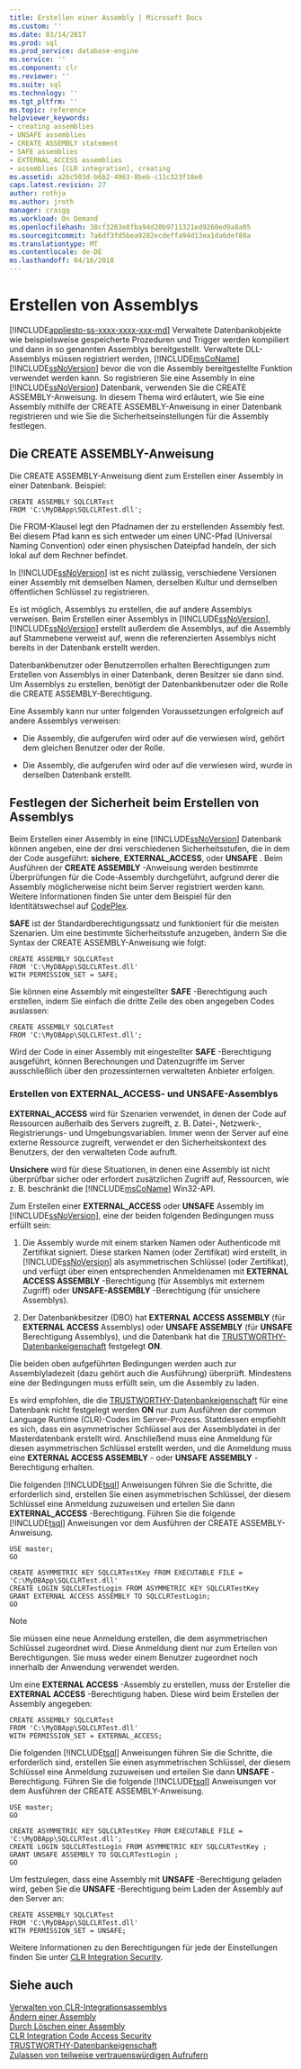 ```yaml
---
title: Erstellen einer Assembly | Microsoft Docs
ms.custom: ''
ms.date: 03/14/2017
ms.prod: sql
ms.prod_service: database-engine
ms.service: ''
ms.component: clr
ms.reviewer: ''
ms.suite: sql
ms.technology: ''
ms.tgt_pltfrm: ''
ms.topic: reference
helpviewer_keywords:
- creating assemblies
- UNSAFE assemblies
- CREATE ASSEMBLY statement
- SAFE assemblies
- EXTERNAL_ACCESS assemblies
- assemblies [CLR integration], creating
ms.assetid: a2bc503d-b6b2-4963-8beb-c11c323f18e0
caps.latest.revision: 27
author: rothja
ms.author: jroth
manager: craigg
ms.workload: On Demand
ms.openlocfilehash: 38cf3263e8fba94d20b9711321ed9260ed9a8a05
ms.sourcegitcommit: 7a6df3fd5bea9282ecdeffa94d13ea1da6def80a
ms.translationtype: MT
ms.contentlocale: de-DE
ms.lasthandoff: 04/16/2018
---
```

# <a name="creating-an-assembly"></a>Erstellen von Assemblys
[!INCLUDE[appliesto-ss-xxxx-xxxx-xxx-md](../../../includes/appliesto-ss-xxxx-xxxx-xxx-md.md)]
  Verwaltete Datenbankobjekte wie beispielsweise gespeicherte Prozeduren und Trigger werden kompiliert und dann in so genannten Assemblys bereitgestellt. Verwaltete DLL-Assemblys müssen registriert werden, [!INCLUDE[msCoName](../../../includes/msconame-md.md)] [!INCLUDE[ssNoVersion](../../../includes/ssnoversion-md.md)] bevor die von die Assembly bereitgestellte Funktion verwendet werden kann. So registrieren Sie eine Assembly in eine [!INCLUDE[ssNoVersion](../../../includes/ssnoversion-md.md)] Datenbank, verwenden Sie die CREATE ASSEMBLY-Anweisung. In diesem Thema wird erläutert, wie Sie eine Assembly mithilfe der CREATE ASSEMBLY-Anweisung in einer Datenbank registrieren und wie Sie die Sicherheitseinstellungen für die Assembly festlegen.  
  
## <a name="the-create-assembly-statement"></a>Die CREATE ASSEMBLY-Anweisung  
 Die CREATE ASSEMBLY-Anweisung dient zum Erstellen einer Assembly in einer Datenbank. Beispiel:  
  
```  
CREATE ASSEMBLY SQLCLRTest  
FROM 'C:\MyDBApp\SQLCLRTest.dll';  
```  
  
 Die FROM-Klausel legt den Pfadnamen der zu erstellenden Assembly fest. Bei diesem Pfad kann es sich entweder um einen UNC-Pfad (Universal Naming Convention) oder einen physischen Dateipfad handeln, der sich lokal auf dem Rechner befindet.  
  
 In [!INCLUDE[ssNoVersion](../../../includes/ssnoversion-md.md)] ist es nicht zulässig, verschiedene Versionen einer Assembly mit demselben Namen, derselben Kultur und demselben öffentlichen Schlüssel zu registrieren.  
  
 Es ist möglich, Assemblys zu erstellen, die auf andere Assemblys verweisen. Beim Erstellen einer Assemblys in [!INCLUDE[ssNoVersion](../../../includes/ssnoversion-md.md)], [!INCLUDE[ssNoVersion](../../../includes/ssnoversion-md.md)] erstellt außerdem die Assemblys, auf die Assembly auf Stammebene verweist auf, wenn die referenzierten Assemblys nicht bereits in der Datenbank erstellt werden.  
  
 Datenbankbenutzer oder Benutzerrollen erhalten Berechtigungen zum Erstellen von Assemblys in einer Datenbank, deren Besitzer sie dann sind. Um Assemblys zu erstellen, benötigt der Datenbankbenutzer oder die Rolle die CREATE ASSEMBLY-Berechtigung.  
  
 Eine Assembly kann nur unter folgenden Voraussetzungen erfolgreich auf andere Assemblys verweisen:  
  
-   Die Assembly, die aufgerufen wird oder auf die verwiesen wird, gehört dem gleichen Benutzer oder der Rolle.  
  
-   Die Assembly, die aufgerufen wird oder auf die verwiesen wird, wurde in derselben Datenbank erstellt.  
  
## <a name="specifying-security-when-creating-assemblies"></a>Festlegen der Sicherheit beim Erstellen von Assemblys  
 Beim Erstellen einer Assembly in eine [!INCLUDE[ssNoVersion](../../../includes/ssnoversion-md.md)] Datenbank können angeben, eine der drei verschiedenen Sicherheitsstufen, die in dem der Code ausgeführt: **sichere**, **EXTERNAL_ACCESS**, oder **UNSAFE** . Beim Ausführen der **CREATE ASSEMBLY** -Anweisung werden bestimmte Überprüfungen für die Code-Assembly durchgeführt, aufgrund derer die Assembly möglicherweise nicht beim Server registriert werden kann. Weitere Informationen finden Sie unter dem Beispiel für den Identitätswechsel auf [CodePlex](http://msftengprodsamples.codeplex.com/).  
  
 **SAFE** ist der Standardberechtigungssatz und funktioniert für die meisten Szenarien. Um eine bestimmte Sicherheitsstufe anzugeben, ändern Sie die Syntax der CREATE ASSEMBLY-Anweisung wie folgt:  
  
```  
CREATE ASSEMBLY SQLCLRTest  
FROM 'C:\MyDBApp\SQLCLRTest.dll'  
WITH PERMISSION_SET = SAFE;  
```  
  
 Sie können eine Assembly mit eingestellter **SAFE** -Berechtigung auch erstellen, indem Sie einfach die dritte Zeile des oben angegeben Codes auslassen:  
  
```  
CREATE ASSEMBLY SQLCLRTest  
FROM 'C:\MyDBApp\SQLCLRTest.dll';  
```  
  
 Wird der Code in einer Assembly mit eingestellter **SAFE** -Berechtigung ausgeführt, können Berechnungen und Datenzugriffe im Server ausschließlich über den prozessinternen verwalteten Anbieter erfolgen.  
  
### <a name="creating-externalaccess-and-unsafe-assemblies"></a>Erstellen von EXTERNAL_ACCESS- und UNSAFE-Assemblys  
 **EXTERNAL_ACCESS** wird für Szenarien verwendet, in denen der Code auf Ressourcen außerhalb des Servers zugreift, z. B. Datei-, Netzwerk-, Registrierungs- und Umgebungsvariablen. Immer wenn der Server auf eine externe Ressource zugreift, verwendet er den Sicherheitskontext des Benutzers, der den verwalteten Code aufruft.  
  
 **Unsichere** wird für diese Situationen, in denen eine Assembly ist nicht überprüfbar sicher oder erfordert zusätzlichen Zugriff auf, Ressourcen, wie z. B. beschränkt die [!INCLUDE[msCoName](../../../includes/msconame-md.md)] Win32-API.  
  
 Zum Erstellen einer **EXTERNAL_ACCESS** oder **UNSAFE** Assembly im [!INCLUDE[ssNoVersion](../../../includes/ssnoversion-md.md)], eine der beiden folgenden Bedingungen muss erfüllt sein:  
  
1.  Die Assembly wurde mit einem starken Namen oder Authenticode mit Zertifikat signiert. Diese starken Namen (oder Zertifikat) wird erstellt, in [!INCLUDE[ssNoVersion](../../../includes/ssnoversion-md.md)] als asymmetrischen Schlüssel (oder Zertifikat), und verfügt über einen entsprechenden Anmeldenamen mit **EXTERNAL ACCESS ASSEMBLY** -Berechtigung (für Assemblys mit externem Zugriff) oder  **UNSAFE-ASSEMBLY** -Berechtigung (für unsichere Assemblys).  
  
2.  Der Datenbankbesitzer (DBO) hat **EXTERNAL ACCESS ASSEMBLY** (für **EXTERNAL ACCESS** Assemblys) oder **UNSAFE ASSEMBLY** (für **UNSAFE** Berechtigung Assemblys), und die Datenbank hat die [TRUSTWORTHY-Datenbankeigenschaft](../../../relational-databases/security/trustworthy-database-property.md) festgelegt **ON**.  
  
 Die beiden oben aufgeführten Bedingungen werden auch zur Assemblyladezeit (dazu gehört auch die Ausführung) überprüft. Mindestens eine der Bedingungen muss erfüllt sein, um die Assembly zu laden.  
  
 Es wird empfohlen, die die [TRUSTWORTHY-Datenbankeigenschaft](../../../relational-databases/security/trustworthy-database-property.md) für eine Datenbank nicht festgelegt werden **ON** nur zum Ausführen der common Language Runtime (CLR)-Codes im Server-Prozess. Stattdessen empfiehlt es sich, dass ein asymmetrischer Schlüssel aus der Assemblydatei in der Masterdatenbank erstellt wird. Anschließend muss eine Anmeldung für diesen asymmetrischen Schlüssel erstellt werden, und die Anmeldung muss eine **EXTERNAL ACCESS ASSEMBLY** - oder **UNSAFE ASSEMBLY** -Berechtigung erhalten.  
  
 Die folgenden [!INCLUDE[tsql](../../../includes/tsql-md.md)] Anweisungen führen Sie die Schritte, die erforderlich sind, erstellen Sie einen asymmetrischen Schlüssel, der diesem Schlüssel eine Anmeldung zuzuweisen und erteilen Sie dann **EXTERNAL_ACCESS** -Berechtigung. Führen Sie die folgende [!INCLUDE[tsql](../../../includes/tsql-md.md)] Anweisungen vor dem Ausführen der CREATE ASSEMBLY-Anweisung.  
  
```  
USE master;   
GO    
  
CREATE ASYMMETRIC KEY SQLCLRTestKey FROM EXECUTABLE FILE = 'C:\MyDBApp\SQLCLRTest.dll'     
CREATE LOGIN SQLCLRTestLogin FROM ASYMMETRIC KEY SQLCLRTestKey     
GRANT EXTERNAL ACCESS ASSEMBLY TO SQLCLRTestLogin;   
GO   
```  
  
> [!NOTE]  
>  Sie müssen eine neue Anmeldung erstellen, die dem asymmetrischen Schlüssel zugeordnet wird. Diese Anmeldung dient nur zum Erteilen von Berechtigungen. Sie muss weder einem Benutzer zugeordnet noch innerhalb der Anwendung verwendet werden.  
  
 Um eine **EXTERNAL ACCESS** -Assembly zu erstellen, muss der Ersteller die **EXTERNAL ACCESS** -Berechtigung haben. Diese wird beim Erstellen der Assembly angegeben:  
  
```  
CREATE ASSEMBLY SQLCLRTest  
FROM 'C:\MyDBApp\SQLCLRTest.dll'  
WITH PERMISSION_SET = EXTERNAL_ACCESS;  
```  
  
 Die folgenden [!INCLUDE[tsql](../../../includes/tsql-md.md)] Anweisungen führen Sie die Schritte, die erforderlich sind, erstellen Sie einen asymmetrischen Schlüssel, der diesem Schlüssel eine Anmeldung zuzuweisen und erteilen Sie dann **UNSAFE** -Berechtigung. Führen Sie die folgende [!INCLUDE[tsql](../../../includes/tsql-md.md)] Anweisungen vor dem Ausführen der CREATE ASSEMBLY-Anweisung.  
  
```  
USE master;   
GO    
  
CREATE ASYMMETRIC KEY SQLCLRTestKey FROM EXECUTABLE FILE = 'C:\MyDBApp\SQLCLRTest.dll';     
CREATE LOGIN SQLCLRTestLogin FROM ASYMMETRIC KEY SQLCLRTestKey ;    
GRANT UNSAFE ASSEMBLY TO SQLCLRTestLogin ;  
GO  
```  
  
 Um festzulegen, dass eine Assembly mit **UNSAFE** -Berechtigung geladen wird, geben Sie die **UNSAFE** -Berechtigung beim Laden der Assembly auf den Server an:  
  
```  
CREATE ASSEMBLY SQLCLRTest  
FROM 'C:\MyDBApp\SQLCLRTest.dll'  
WITH PERMISSION_SET = UNSAFE;  
```  
  
 Weitere Informationen zu den Berechtigungen für jede der Einstellungen finden Sie unter [CLR Integration Security](../../../relational-databases/clr-integration/security/clr-integration-security.md).  
  
## <a name="see-also"></a>Siehe auch  
 [Verwalten von CLR-Integrationsassemblys](../../../relational-databases/clr-integration/assemblies/managing-clr-integration-assemblies.md)   
 [Ändern einer Assembly](../../../relational-databases/clr-integration/assemblies/altering-an-assembly.md)   
 [Durch Löschen einer Assembly](../../../relational-databases/clr-integration/assemblies/dropping-an-assembly.md)   
 [CLR Integration Code Access Security](../../../relational-databases/clr-integration/security/clr-integration-code-access-security.md)   
 [TRUSTWORTHY-Datenbankeigenschaft](../../../relational-databases/security/trustworthy-database-property.md)   
 [Zulassen von teilweise vertrauenswürdigen Aufrufern](http://msdn.microsoft.com/library/20b0248f-36da-4fc3-97d2-3789fcf6e084)  
  
  
